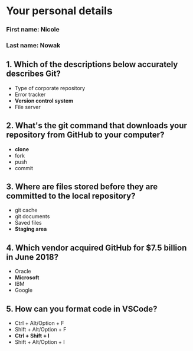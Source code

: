 # Your personal details
### First name: Nicole
### Last name: Nowak


## 1. Which of the descriptions below accurately describes Git?
- Type of corporate repository
- Error tracker
- **Version control system**
- File server

## 2. What's the git command that downloads your repository from GitHub to your computer?
- **clone**
- fork
- push
- commit

## 3. Where are files stored before they are committed to the local repository?
- git cache
- git documents
- Saved files
- **Staging area**

## 4. Which vendor acquired GitHub for $7.5 billion in June 2018?
- Oracle
- **Microsoft**
- IBM
- Google

## 5. How can you format code in VSCode?
- Ctrl + Alt/Option + F
- Shift + Alt/Option + F
- **Ctrl + Shift + I**
- Shift + Alt/Option + I